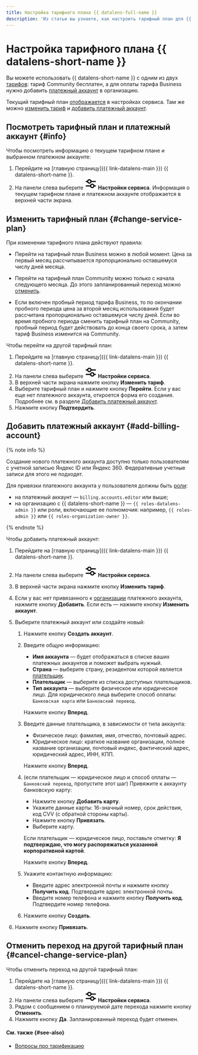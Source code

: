 ```yaml
---
title: Настройка тарифного плана {{ datalens-full-name }}
description: 'Из статьи вы узнаете, как настроить тарифный план для {{ datalens-short-name }}: выбрать тариф и добавить платежный аккаунт.'
---
```


# Настройка тарифного плана {{ datalens-short-name }}

Вы можете использовать {{ datalens-short-name }} с одним из двух [тарифов](../pricing.md#service-plans): тариф Community бесплатен, а для оплаты тарифа Business нужно добавить [платежный аккаунт](../../billing/concepts/billing-account.md) в организацию.

Текущий тарифный план [отображается](#info) в настройках сервиса. Там же можно [изменить тариф](#change-service-plan) и [добавить платежный аккаунт](#add-billing-account).

## Посмотреть тарифный план и платежный аккаунт {#info}

Чтобы посмотреть информацию о текущем тарифном плане и выбранном платежном аккаунте:

1. Перейдите на [главную страницу]({{ link-datalens-main }}) {{ datalens-short-name }}.
1. На панели слева выберите ![sliders](../../_assets/console-icons/sliders.svg) **Настройки сервиса**. Информация о текущем тарифном плане и платежном аккаунте отображается в верхней части экрана.

## Изменить тарифный план {#change-service-plan}

При изменении тарифного плана действуют правила:

* Перейти на тарифный план Business можно в любой момент. Цена за первый месяц рассчитывается пропорционально оставшемуся числу дней месяца.

* Перейти на тарифный план Community можно только с начала следующего месяца. До этого запланированный переход можно [отменить](#cancel-change-service-plan).

* Если включен пробный период тарифа Business, то по окончании пробного периода цена за второй месяц использования будет рассчитана пропорционально оставшемуся числу дней. Если во время пробного периода сменить тарифный план на Community, пробный период будет действовать до конца своего срока, а затем тариф Business изменится на Community.

Чтобы перейти на другой тарифный план:

1. Перейдите на [главную страницу]({{ link-datalens-main }}) {{ datalens-short-name }}.
1. На панели слева выберите ![sliders](../../_assets/console-icons/sliders.svg) **Настройки сервиса**.
1. В верхней части экрана нажмите кнопку **Изменить тариф**.
1. Выберите тарифный план и нажмите кнопку **Перейти**. Если у вас еще нет платежного аккаунта, откроется форма его создания. Подробнее см. в разделе [Добавить платежный аккаунт](#add-billing-account).
1. Нажмите кнопку **Подтвердить**.

## Добавить платежный аккаунт {#add-billing-account}

{% note info %}

Создание нового платежного аккаунта доступно только пользователям с учетной записью Яндекс ID или Яндекс 360. Федеративные учетные записи для этого не подходят.

Для привязки платежного аккаунта у пользователя должны быть [роли](../security/roles.md#service-roles):

* на платежный аккаунт — `billing.accounts.editor` или выше;
* на организацию с {{ datalens-short-name }} — `{{ roles-datalens-admin }}` или роли, включающие ее полномочия: например, `{{ roles-admin }}` или `{{ roles-organization-owner }}`.

{% endnote %}

Чтобы добавить платежный аккаунт:

1. Перейдите на [главную страницу]({{ link-datalens-main }}) {{ datalens-short-name }}.
1. На панели слева выберите ![sliders](../../_assets/console-icons/sliders.svg) **Настройки сервиса**.
1. В верхней части экрана нажмите кнопку **Изменить тариф**.
1. Если у вас нет привязанного к [организации](../concepts/organizations.md) платежного аккаунта, нажмите кнопку **Добавить**. Если есть — нажмите кнопку **Изменить аккаунт**.
1. Выберите платежный аккаунт или создайте новый:

   1. Нажмите кнопку **Создать аккаунт**.
   1. Введите общую информацию:

      * **Имя аккаунта** — будет отображаться в списке ваших платежных аккаунтов и поможет выбрать нужный.
      * **Страна** — выберите страну, резидентом которой является [плательщик](../../billing/concepts/glossary.md#payer).
      * **Плательщик** — выберите из списка доступных плательщиков.
      * **Тип аккаунта** — выберите физическое или юридическое лицо. Для юридического лица выберите способ оплаты: `Банковская карта` или `Банковский перевод`.

      Нажмите кнопку **Вперед**.

   1. Введите данные плательщика, в зависимости от типа аккаунта:

      * Физическое лицо: фамилия, имя, отчество, почтовый адрес.
      * Юридическое лицо: краткое название организации, полное название организации, почтовый индекс, фактический адрес, юридический адрес, ИНН, КПП.

      Нажмите кнопку **Вперед**.

   1. (если плательщик — юридическое лицо и способ оплаты — `Банковский перевод`, пропустите этот шаг) Привяжите к аккаунту банковскую карту:

      * Нажмите кнопку **Добавить карту**.
      * Укажите данные карты: 16-значный номер, срок действия, код CVV (с обратной стороны карты).
      * Нажмите кнопку **Привязать**.
      * Выберите карту.

      Если плательщик — юридическое лицо, поставьте отметку: **Я подтверждаю, что могу распоряжаться указанной корпоративной картой**.

      Нажмите кнопку **Вперед**.

   1. Укажите контактную информацию:

      * Введите адрес электронной почты и нажмите кнопку **Получить код**. Подтвердите адрес электронной почты.
      * Введите номер телефона и нажмите кнопку **Получить код**. Подтвердите номер телефона.

   1. Нажмите кнопку **Создать**.

1. Нажмите кнопку **Привязать**.

## Отменить переход на другой тарифный план {#cancel-change-service-plan}

Чтобы отменить переход на другой тарифный план:

1. Перейдите на [главную страницу]({{ link-datalens-main }}) {{ datalens-short-name }}.
1. На панели слева выберите ![sliders](../../_assets/console-icons/sliders.svg) **Настройки сервиса**.
1. Рядом с сообщением о планируемой дате перехода нажмите кнопку **Отменить**.
1. Нажмите кнопку **Да**. Запланированный переход будет отменен.

#### См. также {#see-also}

* [Вопросы про тарификацию](../qa/pricing.md)
